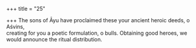 +++
title = "25"

+++
The sons of Āyu have proclaimed these your ancient heroic deeds, o  Aśvins,  
creating for you a poetic formulation, o bulls. Obtaining good heroes,  we would announce the ritual distribution.  